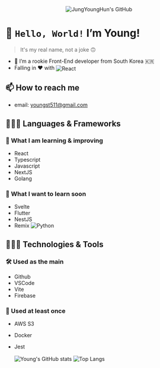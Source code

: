<div align=center> 
  <img align="center" src="https://capsule-render.vercel.app/api?type=waving&color=gradient&height=280&section=header&text=Jung%20YoungHun&fontSize=84&customColorList=12,24&desc=Front-End%20Developer&fontAlignY=39&descAlignY=62&animation=fadeIn" alt="JungYoungHun's GitHub" />
</div>

# 👋 `Hello, World!` I’m Young!
> It's my real name, not a joke 🙃
- 🌱 I’m a rookie Front-End developer from South Korea 🇰🇷
- Falling in ❤️ with <img align="center" src="https://img.shields.io/badge/-React-white?logo=react&style=flat" alt="React" />

## 📫 How to reach me
- email: youngst511@gmail.com

## 🧑🏻‍💻 Languages & Frameworks
### 📖 What I am learning & improving
- React
- Typescript
- Javascript
- NextJS
- Golang

### 👾 What I want to learn soon
- Svelte
- Flutter
- NestJS
- Remix
![Python](https://img.shields.io/badge/-Python-white?logo=python&style=flat)

## 🧑🏻‍🔧 Technologies & Tools
### 🛠️ Used as the main
- Github
- VSCode
- Vite
- Firebase

### 🌱 Used at least once
- AWS S3
- Docker
- Jest

  <img align="center" src="https://github-readme-stats.vercel.app/api?username=young-st511&hide=stars,contribs&show_icons=true&theme=react" alt="Young's GitHub stats" />
    
  <img align="center" src="https://github-readme-stats.vercel.app/api/top-langs/?username=young-st511&layout=compact&theme=react" alt="Top Langs" />

<!---
young-st511/young-st511 is a ✨ special ✨ repository because its `README.md` (this file) appears on your GitHub profile.
You can click the Preview link to take a look at your changes.
--->
